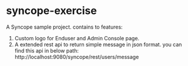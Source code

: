 # syncope-exercise

A Syncope sample project. contains to features:
1. Custom logo for Enduser and Admin Console page.
2. A extended rest api to return simple message in json format. you can find this api in below path:
http://localhost:9080/syncope/rest/users/message

